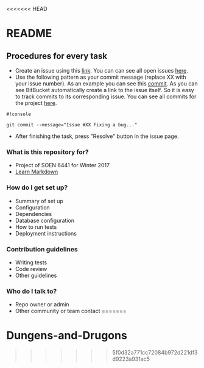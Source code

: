<<<<<<< HEAD
# README #

## Procedures for every task ##
* Create an issue using this [link](https://bitbucket.org/soen6441_2017/dungeons/issues/new). You can can see all open issues [here](https://bitbucket.org/soen6441_2017/dungeons/issues?status=new&status=open).
* Use the following pattern as your commit message (replace XX with your issue number). As an example you can see this [commit](https://bitbucket.org/soen6441_2017/dungeons/commits/a00f792de5a3d98672718bb1477dd57f1b89e13e). As you can see BitBucket automatically create a link to the issue itself. So it is easy to track commits to its corresponding issue. You can see all commits for the project [here](https://bitbucket.org/soen6441_2017/dungeons/commits/all).

```
#!console

git commit --message="Issue #XX Fixing a bug..."
```
* After finishing the task, press "Resolve" button in the issue page.


### What is this repository for? ###

* Project of SOEN 6441 for Winter 2017
* [Learn Markdown](https://bitbucket.org/tutorials/markdowndemo)

### How do I get set up? ###

* Summary of set up
* Configuration
* Dependencies
* Database configuration
* How to run tests
* Deployment instructions

### Contribution guidelines ###

* Writing tests
* Code review
* Other guidelines

### Who do I talk to? ###

* Repo owner or admin
* Other community or team contact
=======
# Dungens-and-Drugons
>>>>>>> 5f0d32a771cc72084b972d221df3d9223a931ac5
